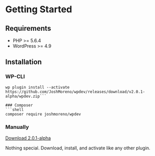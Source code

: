 # Getting Started

## Requirements
- PHP >= 5.6.4
- WordPress >= 4.9

## Installation
### WP-CLI
```shell
wp plugin install --activate https://github.com/JoshMoreno/wpdev/releases/download/v2.0.1-alpha/wpdev.zip```

### Composer
```shell
composer require joshmoreno/wpdev
```

### Manually
[Download 2.0.1-alpha](https://github.com/JoshMoreno/wpdev/releases/download/v2.0.1-alpha/wpdev.zip)

Nothing special. Download, install, and activate like any other plugin.
